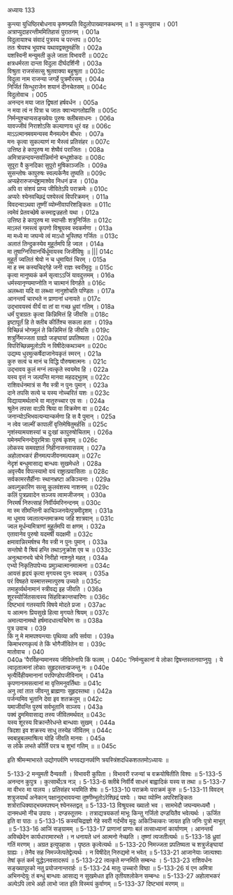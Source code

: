 अध्यायः 133

कुन्त्या युधिष्ठिरबोधनाय कृष्णम्प्रति विदुलोपाख्यानकथनम् ॥ 1 ॥
कुन्त्युवाच ।	001  
अत्राप्युदाहरन्तीममितिहासं पुरातनम् ।	001a  
विदुलायाश्च संवादं पुत्रस्य च परन्तप ॥	001c  
ततः श्रेयश्च भूयश्च यथावद्वक्तुमर्हसि ।	002a  
यशस्विनी मन्युमती कुले जाता विभावरी ॥	002c  
क्षत्रधर्मरता दान्ता विदुला दीर्घदर्शिनी ।	003a  
विश्रुता राजसंसत्सु श्रुतवाक्या बहुश्रुता ॥	003c  
विदुला नाम राजन्या जगर्हे पुत्रमौरसम् ।	004a  
निर्जितं सिन्धुराजेन शयानं दीनचेतसम् ॥	004c  
विदुलोवाच ।	005    
अनन्दन मया जात द्विषतां हर्षवर्धन ।	005a  
न मया त्वं न पित्रा च जातः क्वाभ्यागतोह्यसि ॥	005c  
निर्मन्युश्चाप्यसङ्ख्येयः पुरुषः क्लीबसाधनः ।	006a  
यावज्जीवं निराशोऽसि कल्याणाय धुरं वह ॥	006c  
माऽऽत्मानमवमन्यस्व मैनमल्पेन बीभरः ।	007a  
मनः कृत्वा सुकल्याणं मा भैस्त्वं प्रतिसंहर ॥	007c  
उत्तिष्ठ हे कापुरुष मा शेष्वैवं पराजितः ।	008a  
अमित्रान्नन्दयन्सर्वान्निर्मानो बन्धुशोकदः ॥	008c  
सुपूरा वै कुनदिका सुपूरो मुषिकाञ्जलिः ।	009a  
सुसन्तोषः कापुरुषः स्वल्पकेनैव तुष्यति ॥	009c  
अप्यहेरारुजन्दंष्ट्रामाश्वेव निधनं व्रज ।	010a  
अपि वा संशयं प्राप्य जीवितेऽपि पराक्रमेः ॥	010c  
अप्यरेः श्येनवच्छिद्रं पश्येस्त्वं विपरिक्रमन् ।	011a  
विवदन्वाऽथवा तूष्णीं व्योम्नीवापरिशङ्कितः ॥	011c  
त्वमेवं प्रेतवच्छेषे कस्माद्वज्रहतो यथा ।	012a  
उत्तिष्ठ हे कापुरुष मा स्वाप्सीः शत्रुनिर्जितः ॥	012c  
माऽस्तं गमस्त्वं कृपणो विश्रूयस्व स्वकर्मणा ।	013a  
मा मध्ये मा जघन्ये त्वं माऽधो भूस्तिष्ठ गर्जितः ॥	013c  
अलातं तिन्दुकस्येव मुहूर्तमपि हि ज्वल ।	014a  
मा तुषाग्निरिवानर्चिर्धूमायस्व जिजीविषुः ॥ |||	014c  
मुहूर्तं ज्वलितं श्रेयो न च धूमायितं चिरम् ।	015a  
मा ह स्म कस्यचिद्गेहे जनी राज्ञः स्वरीमृदुः ॥	015c  
कृत्वा मानुष्यकं कर्म सृत्वाऽऽजिं यावदुत्तमम् ।	016a  
धर्मस्यानृण्यमाप्नोति न चात्मानं विगर्हते ॥	016c  
अलब्ध्वा यदि वा लब्ध्वा नानुशोचति पण्डितः ।	017a  
आनन्तर्यं चारभते न प्राणानां धनायते ॥	017c  
उद्भावयस्वं वीर्यं वा तां वा गच्छ ध्रुवां गतिम् ।	018a  
धर्मं पुत्राग्रतः कृत्वा किन्निमित्तं हि जीवसि ॥	018c  
इष्टापूर्तं हि ते क्लीब कीर्तिश्च सकला हता ।	019a  
विच्छिन्नं भोगमूलं ते किन्निमित्तं हि जीवसि ॥	019c  
शत्रुर्निमज्जता ग्राह्यो जङ्घायां प्रपतिष्यता ।	020a  
विपरिच्छिन्नमूलोऽपि न विषीदेत्कथञ्चन ॥	020c  
उद्यम्य धुरमुत्कर्षेदाजानेयकृतं स्मरन् ।	021a  
कुरु सत्वं च मानं च विद्धि पौरुषमात्मनः ।	021c  
उद्भावय कुलं मग्नं त्वत्कृते स्वयमेव हि ।	022a  
यस्य वृत्तं न जल्पन्ति मानवा महदद्भुतम् ॥	022c  
राशिवर्धनमात्रं स नैव स्त्री न पुनः पुमान् ।	023a  
दाने तपसि सत्ये च यस्य नोच्चरितं यशः ॥	023c  
विद्यायामर्थलाभे वा मातुरुच्चार एव सः ।	024a  
श्रुतेन तपसा वाऽपि श्रिया वा विक्रमेण वा ॥	024c  
जनान्योऽभिभवत्यन्यान्कर्मणा हि स वै पुमान् ।	025a  
न त्वेव जाल्मीं कापालीं वृत्तिमेषितुमर्हसि ॥	025c  
नृशंस्यामयशस्यां च दुःखां कापुरुषोचिताम् ।	026a  
यमेनमभिनन्देयुरमित्राः पुरुषं कृशम् ॥	026c  
लोकस्य समवज्ञातं निहीनासनवाससम् ।	027a  
अहोलाभकरं हीनमल्पजीवनमल्पकम् ॥	027c  
नेदृशं बन्धुमासाद्य बान्धवः सुखमेधते ।	028a  
अवृत्त्यैव विपत्स्यामो वयं राष्ट्रात्प्रवासिताः ॥	028c  
सर्वकामरसैर्हीनाः स्थानभ्रष्टा अकिञ्चनाः ।	029a  
अवल्गुकारिण सत्सु कुलवंशस्य नाशनम् ॥	029c  
कलिं पुत्रप्रवादेन सञ्जय त्वामजीजनम् ।	030a  
निरमर्षं निरुत्साहं निर्वीर्यमरिनन्दनम् ॥	030c  
मा स्म सीमन्तिनी काचिञ्जनयेत्पुत्रमीदृशम् ।	031a  
मा धूमाय ज्वलात्यन्तमाक्रम्य जहि शात्रवान् ॥	031c  
ज्वल मूर्धन्यमित्राणां मुहूर्तमपि वा क्षणम् ।	032a  
एतावानेव पुरुषो यदमर्षी यदक्षमी ॥	032c  
क्षमावान्निरमर्षश्च नैव स्त्री न पुनः पुमान् ।	033a  
सन्तोषो वै श्रियं हन्ति तथाऽनुक्रोश एव च ॥	033c  
अनुत्थानभये चोभे निरीहो नाश्नुते महत् ।	034a  
एभ्यो निकृतिपापेभ्यः प्रमुञ्चात्मानमात्मना ॥	034c  
आयसं हृदयं कृत्वा मृगयस्व पुनः स्वकम् ।	035a  
परं विषहते यस्मात्तस्मात्पुरुष उच्यते ॥	035c  
तमाहुर्व्यर्थनामानं स्त्रीवद्य इह जीवति ।	036a  
शूरस्योर्जितसत्वस्य सिंहविक्रान्तचारिणः ॥	036c  
दिष्टभावं गतस्यापि विषये मोदते प्रजा ।	037ac  
य आत्मनः प्रियसुखे हित्वा मृगयते श्रियम् ॥	037c  
अमात्यानामथो हर्षमादधात्यचिरेण सः ॥	038a  
पुत्र उवाच ।	039    
किं नु मे मामपश्यन्त्याः पृथिव्या अपि सर्वया ।	039a  
किमाभरणकृत्यं ते किं भोगैर्जीवितेन वा ।	039c  
मातोवाच ।	040    
040a      \'पैरर्विहन्यमानस्य जीवितेनापि किं फलम् ।
040c      \'निर्मन्युकानां ये लोका द्विषन्तस्तानवाप्नुयुः ।
ये त्वादृतात्मनां लोकाः सुहृदस्तान्व्रजन्तु नः ॥	040e   
भृत्यैर्विहीयमानानां परपिण्डोपजीविनाम् ।	041a  
कृपणानामसत्वानां मा वृत्तिमनुवर्तिथाः ॥	041c  
अनु त्वां तात जीवन्तु ब्राह्मणाः सुहृदस्तथा ।	042a  
पर्जन्यमिव भूतानि देवा इव शतक्रतुम् ॥	042c  
यमाजीवन्ति पुरुषं सर्वभूतानि सञ्जय ।	043a  
पक्वं द्रुममिवासाद्य तस्य जीवितमर्थवत् ॥	043c  
यस्य शूरस्य विक्रान्तैरेधन्ते बान्धवाः सुखम् ।	044a  
त्रिदशा इव शक्रस्य साधु तस्येह जीवितम् ॥	044c  
स्वबाहुबलमाश्रित्य योहि जीवति मानवः ।	045a  
स लोके लभते कीर्तिं परत्र च शुभां गतिम् ॥ ॥	045c  

इति श्रीमन्माभारते उद्योगपर्वणि भगवद्यानपर्वणि त्रयस्त्रिंशदधिकशततमोऽध्यायः ॥

5-133-2 मन्युमती दैन्यवती । विभावरी कुपिता । विभावरी रजन्यां च वक्रयोषितीति विश्वः ॥ 5-133-5 अनन्दन कुपुत्र । कुत्सार्थेऽत्र नञ् । 5-133-6 क्लीबे निर्वीर्यै साधनं बाह्वादिकं यस्य स तथा ॥ 5-133-7 मा वीभरः मा पालय । प्रतिसंहर भयमिति शेषः ॥ 5-133-10 पराक्रमेः पराक्रमं कुरु ॥ 5-133-11 विवदन् शत्रुजयार्थं अनेकान् पक्षानुद्भावयन्वा तूष्णीम्भूतोऽरेश्छिद्रं पश्येः । यथा व्योम्नि अपरिशङ्कितः शत्रोराधिक्याद्भयमपश्यन् श्येनस्तद्वत् ॥ 5-133-13 विश्रूयस्व ख्यातो भव । सामभेदौ जघन्यमध्यमौ । दानमधमो नीच उपायः । दण्डस्तूत्तमः । तत्राद्यत्रयकर्ता माभूः किन्तु गर्जितो दण्डयितैव भवेत्यर्थः । ऊर्जित इति वा पाठः ॥ 5-133-15 कस्यचिद्राज्ञो गेहे स्वरी गर्दभीव मृदुः अकिञ्चित्करः जायत इति जनिः पुत्रो माभूत् ॥ 5-133-16 आजिं सङ्ग्रामम् ॥ 5-133-17 प्राणानां प्राणाः बलं तत्साध्यानां कार्याणाम् । आनन्तर्यं अविच्छेदेन कार्यधारामारभते । न धनायते धनं आत्मनो नेच्छति । तृष्णां त्यजतीत्यर्थः ॥ 5-133-18 ध्रुवां गतिं मरणम् । अग्रत इत्युपहासः । पृष्ठतः कृत्वेत्यर्थः ॥ 5-133-20 निमज्जता प्रपतिष्यता च शत्रुर्जङ्घायां ग्राह्यः । तेनैव सह निमज्जेत्पतेद्वेत्यर्थः । न विषीदेत् निरुद्यमो न भवेत् ॥ 5-133-21 आजानेयाः जात्यश्वाः तेषां कृतं कर्म युद्धेऽनवसादरूपं ॥ 5-133-22 त्वत्कृते मग्नमिति सम्बन्धः । 5-133-23 राशिवर्धनः सङ्ख्यापूरको नतु प्रयोजनान्तरार्हः ॥ 5-133-24 मातुः उच्चारो विष्ठा ॥ 5-133-26 यं एन अमित्रा अभिनन्देयुः तं बन्धुं बान्धवः आसाद्य न सुखमेधत इति तृतीयश्लोकेन सम्बन्धः ॥ 5-133-27 अहोलाभकरं अल्पेऽपि लाभे अहो लाभो जात इति विस्मयं कुर्वाणम् ॥ 5-133-37 दिष्टभावं मरणम् ॥

